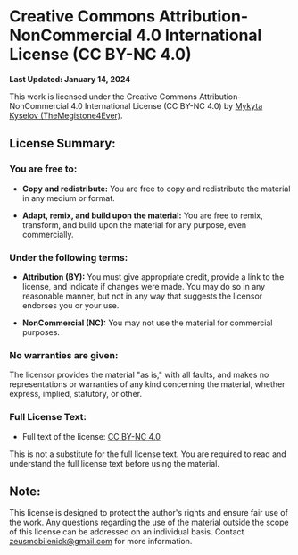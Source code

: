 # Creative Commons Attribution-NonCommercial 4.0 International License (CC BY-NC 4.0)

**Last Updated: January 14, 2024**

This work is licensed under the Creative Commons Attribution-NonCommercial 4.0 International License (CC BY-NC 4.0)
by [Mykyta Kyselov (TheMegistone4Ever)](https://github.com/TheMegistone4Ever).

## License Summary:

### You are free to:

- **Copy and redistribute:** You are free to copy and redistribute the material in any medium or format.

- **Adapt, remix, and build upon the material:** You are free to remix, transform, and build upon the material for any
purpose, even commercially.

### Under the following terms:

- **Attribution (BY):** You must give appropriate credit, provide a link to the license, and indicate if changes were
made. You may do so in any reasonable manner, but not in any way that suggests the licensor endorses you or your use.

- **NonCommercial (NC):** You may not use the material for commercial purposes.

### No warranties are given:

The licensor provides the material "as is," with all faults, and makes no representations or warranties of any kind
concerning the material, whether express, implied, statutory, or other.

### Full License Text:

- Full text of the license: [CC BY-NC 4.0](https://creativecommons.org/licenses/by-nc/4.0/legalcode)

This is not a substitute for the full license text. You are required to read and understand the full license text
before using the material.

## Note:

This license is designed to protect the author's rights and ensure fair use of the work. Any questions regarding the
use of the material outside the scope of this license can be addressed on an individual basis.
Contact [zeusmobilenick@gmail.com](mailto:zeusmobilenick@gmail.com) for more information.